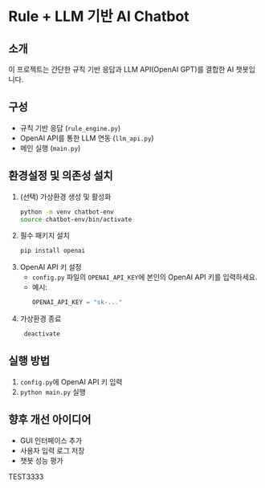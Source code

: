 # Rule + LLM 기반 AI Chatbot

## 소개
이 프로젝트는 간단한 규칙 기반 응답과 LLM API(OpenAI GPT)를 결합한 AI 챗봇입니다.

## 구성
- 규칙 기반 응답 (`rule_engine.py`)
- OpenAI API를 통한 LLM 연동 (`llm_api.py`)
- 메인 실행 (`main.py`)

## 환경설정 및 의존성 설치
1. (선택) 가상환경 생성 및 활성화
   ```bash
   python -m venv chatbot-env
   source chatbot-env/bin/activate
   ```
2. 필수 패키지 설치
   ```bash
   pip install openai
   ```
3. OpenAI API 키 설정
   - `config.py` 파일의 `OPENAI_API_KEY`에 본인의 OpenAI API 키를 입력하세요.
   - 예시:
     ```python
     OPENAI_API_KEY = "sk-..."
     ```
4. 가상환경 종료
   ```bash
    deactivate
   ```

## 실행 방법
1. `config.py`에 OpenAI API 키 입력
2. `python main.py` 실행

## 향후 개선 아이디어
- GUI 인터페이스 추가
- 사용자 입력 로그 저장
- 챗봇 성능 평가

TEST3333